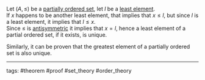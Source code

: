Let $(A,\leq)$ be a [partially ordered set](partially%20ordered%20set.md), let $l$ be a [least element](least%20and%20greatest%20elements.md).  
If $x$ happens to be another least element, that implies that $x\leq l$, but since $l$ is a least element, it implies that $l\leq x$.  
Since $\leq$ is [antisymmetric](antisymmetric%20relation.md) it implies that $x=l$, hence a least element of a partial ordered set, if it exists, is unique.

Similarly, it can be proven that the greatest element of a partially ordered set is also unique.

---

tags: #theorem #proof #set_theory #order_theory
